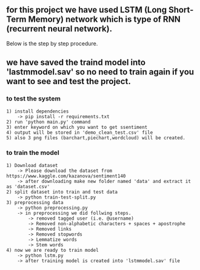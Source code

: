 ## for this project we have used LSTM (Long Short-Term Memory) network which is type of RNN (recurrent neural network).
Below is the step by step procedure.

## we have saved the traind model into 'lastmmodel.sav' so no need to train again if you want to see and test the project.

### to test the system
    1) install dependencies
        -> pip install -r requirements.txt
    2) run 'python main.py' command
    3) enter keyword on which you want to get ssentiment
    4) output will be stored in 'demo_clean_test.csv' file
    5) also 3 png files (barchart,piechart,wordcloud) will be created.
    

### to train the model
    1) Download dataset
        -> Please download the dataset from https://www.kaggle.com/kazanova/sentiment140
        -> after downloading make new folder named 'data' and extract it as 'dataset.csv'
    2) split dataset into train and test data
        -> python train-test-split.py
    3) preprocessing data
        -> python preprocessing.py
        -> in preprocessing we did follwing steps.
            -> removed tagged user (i.e. @username)
            -> Removed non-alphabetic characters + spaces + apostrophe
            -> Removed links
            -> Removed stopwords
            -> Lemmatize words
            -> Stem words
    4) now we are ready to train model
        -> python lstm.py
        -> after training model is created into 'lstmmodel.sav' file
        
